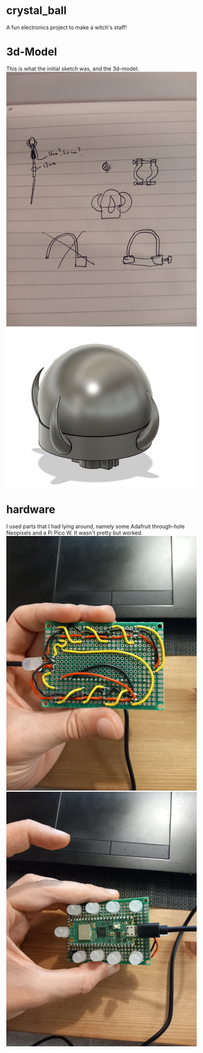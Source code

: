 # crystal_ball
A fun electronics project to make a witch's staff!

# 3d-Model
This is what the initial sketch was, and the 3d-model:  
![sketch](./assets/20240822_225214.jpg)  
![3d-model](./assets/3d_model.PNG)

# hardware
I used parts that I had lying around, namely some Adafruit through-hole Neopixels and a Pi Pico W. It wasn't pretty but worked.  
![hardware](./assets/20240822_215310.jpg)  
![hardware2](./assets/20240822_215313.jpg)  

